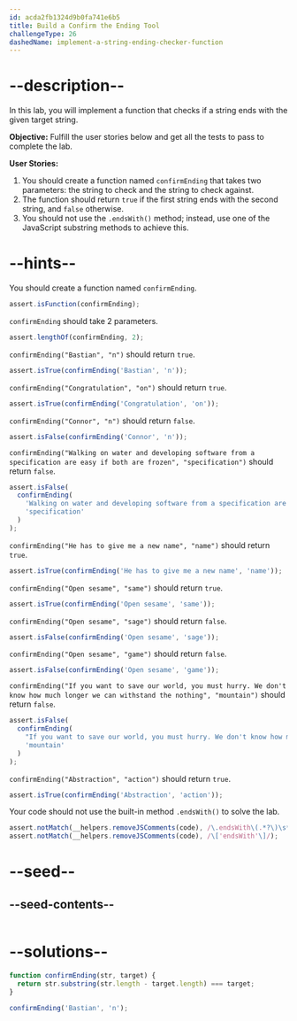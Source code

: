 ```yaml
---
id: acda2fb1324d9b0fa741e6b5
title: Build a Confirm the Ending Tool
challengeType: 26
dashedName: implement-a-string-ending-checker-function
---
```


# --description--

In this lab, you will implement a function that checks if a string ends with the given target string.

**Objective:** Fulfill the user stories below and get all the tests to pass to complete the lab.

**User Stories:**

1. You should create a function named `confirmEnding` that takes two parameters: the string to check and the string to check against.
2. The function should return `true` if the first string ends with the second string, and `false` otherwise.
3. You should not use the `.endsWith()` method; instead, use one of the JavaScript substring methods to achieve this.

# --hints--

You should create a function named `confirmEnding`.

```js
assert.isFunction(confirmEnding);
```

`confirmEnding` should take 2 parameters.

```js
assert.lengthOf(confirmEnding, 2);
```

`confirmEnding("Bastian", "n")` should return `true`.

```js
assert.isTrue(confirmEnding('Bastian', 'n'));
```

`confirmEnding("Congratulation", "on")` should return `true`.

```js
assert.isTrue(confirmEnding('Congratulation', 'on'));
```

`confirmEnding("Connor", "n")` should return `false`.

```js
assert.isFalse(confirmEnding('Connor', 'n'));
```

`confirmEnding("Walking on water and developing software from a specification are easy if both are frozen", "specification")` should return `false`.

```js
assert.isFalse(
  confirmEnding(
    'Walking on water and developing software from a specification are easy if both are frozen',
    'specification'
  )
);
```

`confirmEnding("He has to give me a new name", "name")` should return `true`.

```js
assert.isTrue(confirmEnding('He has to give me a new name', 'name'));
```

`confirmEnding("Open sesame", "same")` should return `true`.

```js
assert.isTrue(confirmEnding('Open sesame', 'same'));
```

`confirmEnding("Open sesame", "sage")` should return `false`.

```js
assert.isFalse(confirmEnding('Open sesame', 'sage'));
```

`confirmEnding("Open sesame", "game")` should return `false`.

```js
assert.isFalse(confirmEnding('Open sesame', 'game'));
```

`confirmEnding("If you want to save our world, you must hurry. We don't know how much longer we can withstand the nothing", "mountain")` should return `false`.

```js
assert.isFalse(
  confirmEnding(
    "If you want to save our world, you must hurry. We don't know how much longer we can withstand the nothing",
    'mountain'
  )
);
```

`confirmEnding("Abstraction", "action")` should return `true`.

```js
assert.isTrue(confirmEnding('Abstraction', 'action'));
```

Your code should not use the built-in method `.endsWith()` to solve the lab.

```js
assert.notMatch(__helpers.removeJSComments(code), /\.endsWith\(.*?\)\s*?;?/);
assert.notMatch(__helpers.removeJSComments(code), /\['endsWith'\]/);
```

# --seed--

## --seed-contents--

```js

```

# --solutions--

```js
function confirmEnding(str, target) {
  return str.substring(str.length - target.length) === target;
}

confirmEnding('Bastian', 'n');
```
